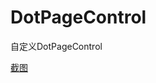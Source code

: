 # DotPageControl
自定义DotPageControl

[截图](https://github.com/hnxyzhw/DotPageControl/blob/master/Snip20170419_1.png)
